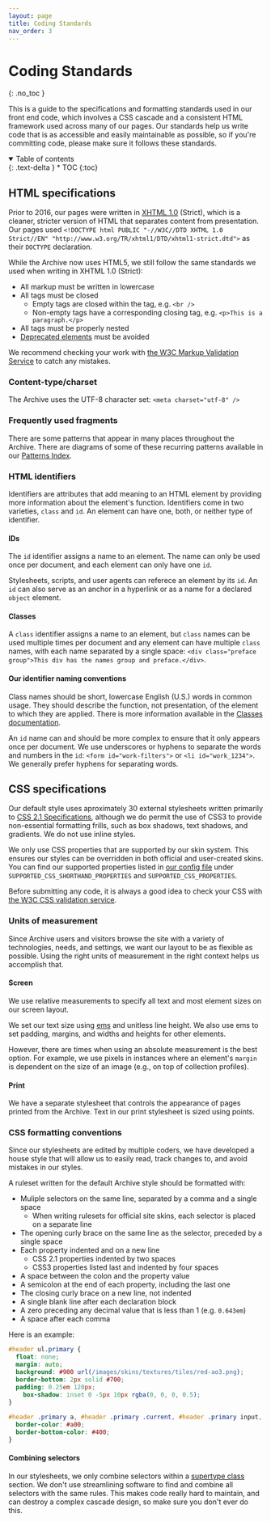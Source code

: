 ```yaml
---
layout: page
title: Coding Standards
nav_order: 3
---
```

# Coding Standards
{: .no_toc }

This is a guide to the specifications and formatting standards used in our front end code, which involves a CSS cascade and a consistent HTML framework used across many of our pages. Our standards help us write code that is as accessible and easily maintainable as possible, so if you're committing code, please make sure it follows these standards.

<details open markdown="block">
  <summary>
    Table of contents
  </summary>
  {: .text-delta }
* TOC
{:toc}
</details>

## HTML specifications

Prior to 2016, our pages were written in [XHTML 1.0](http://www.w3.org/TR/xhtml1/) (Strict), which is a cleaner, stricter version of HTML that separates content from presentation. Our pages used `<!DOCTYPE html PUBLIC "-//W3C//DTD XHTML 1.0 Strict//EN" "http://www.w3.org/TR/xhtml1/DTD/xhtml1-strict.dtd">` as their `DOCTYPE` declaration.

While the Archive now uses HTML5, we still follow the same standards we used when writing in XHTML 1.0 (Strict):

* All markup must be written in lowercase
* All tags must be closed
  * Empty tags are closed within the tag, e.g. `<br />`
  * Non-empty tags have a corresponding closing tag, e.g. `<p>This is a paragraph.</p>`
* All tags must be properly nested
* [Deprecated elements](https://developer.mozilla.org/en-US/docs/Web/HTML/Reference/Elements#obsolete_and_deprecated_elements) must be avoided

We recommend checking your work with [the W3C Markup Validation Service](https://validator.w3.org) to catch any mistakes.

### Content-type/charset

The Archive uses the UTF-8 character set: `<meta charset="utf-8" />`

### Frequently used fragments

There are some patterns that appear in many places throughout the Archive. There are diagrams of some of these recurring patterns available in our [Patterns Index](/patterns).

### HTML identifiers

Identifiers are attributes that add meaning to an HTML element by providing more information about the element's function. Identifiers come in two varieties, `class` and `id`. An element can have one, both, or neither type of identifier.

#### IDs

The `id` identifier assigns a name to an element. The name can only be used once per document, and each element can only have one `id`.

Stylesheets, scripts, and user agents can referece an element by its `id`. An `id` can also serve as an anchor in a hyperlink or as a name for a declared `object` element.

#### Classes

A `class` identifier assigns a name to an element, but `class` names can be used multiple times per document and any element can have multiple `class` names, with each name separated by a single space: `<div class="preface group">This div has the names group and preface.</div>`.

#### Our identifier naming conventions

Class names should be short, lowercase English (U.S.) words in common usage. They should describe the function, not presentation, of the element to which they are applied. There is more information available in the [Classes documentation](classes).

An `id` name can and should be more complex to ensure that it only appears once per document. We use underscores or hyphens to separate the words and numbers in the `id`: `<form id="work-filters">` or `<li id="work_1234">`. We generally prefer hyphens for separating words.

## CSS specifications

Our default style uses aproximately 30 external stylesheets written primarily to [CSS 2.1 Specifications](https://www.w3.org/TR/CSS2/), although we do permit the use of CSS3 to provide non-essential formatting frills, such as box shadows, text shadows, and gradients. We do not use inline styles.

We only use CSS properties that are supported by our skin system. This ensures our styles can be overridden in both official and user-created skins. You can find our supported properties listed in [our config file](https://github.com/otwcode/otwarchive/blob/master/config/config.yml) under `SUPPORTED_CSS_SHORTHAND_PROPERTIES` and `SUPPORTED_CSS_PROPERTIES`.

Before submitting any code, it is always a good idea to check your CSS with [the W3C CSS validation service](https://jigsaw.w3.org/css-validator/).

### Units of measurement

Since Archive users and visitors browse the site with a variety of technologies, needs, and settings, we want our layout to be as flexible as possible. Using the right units of measurement in the right context helps us accomplish that.

#### Screen

We use relative measurements to specify all text and most element sizes on our screen layout.

We set our text size using [ems](em-scale) and unitless line height. We also use ems to set padding, margins, and widths and heights for other elements.

However, there are times when using an absolute measurement is the best option. For example, we use pixels in instances where an element's `margin` is dependent on the size of an image (e.g., on top of collection profiles).

#### Print

We have a separate stylesheet that controls the appearance of pages printed from the Archive. Text in our print stylesheet is sized using points.

### CSS formatting conventions

Since our stylesheets are edited by multiple coders, we have developed a house style that will allow us to easily read, track changes to, and avoid mistakes in our styles.

A ruleset written for the default Archive style should be formatted with:

* Muliple selectors on the same line, separated by a comma and a single space
  * When writing rulesets for official site skins, each selector is placed on a separate line
* The opening curly brace on the same line as the selector, preceded by a single space
* Each property indented and on a new line  
  * CSS 2.1 properties indented by two spaces
  * CSS3 properties listed last and indented by four spaces
* A space between the colon and the property value
* A semicolon at the end of each property, including the last one
* The closing curly brace on a new line, not indented
* A single blank line after each declaration block
* A zero preceding any decimal value that is less than 1 (e.g. `0.643em`)
* A space after each comma

Here is an example:

```css
#header ul.primary {
  float: none;
  margin: auto;
  background: #900 url(/images/skins/textures/tiles/red-ao3.png);
  border-bottom: 2px solid #700;
  padding: 0.25em 120px;
    box-shadow: inset 0 -5px 10px rgba(0, 0, 0, 0.5);
}
    
#header .primary a, #header .primary .current, #header .primary input, #header .search input {
  border-color: #a00;
  border-bottom-color: #400;
}
```

#### Combining selectors

In our stylesheets, we only combine selectors within a [supertype class](classes-taxonomy#supertypes) section. We don't use streamlining software to find and combine all selectors with the same rules. This makes code really hard to maintain, and can destroy a complex cascade design, so make sure you don't ever do this.
